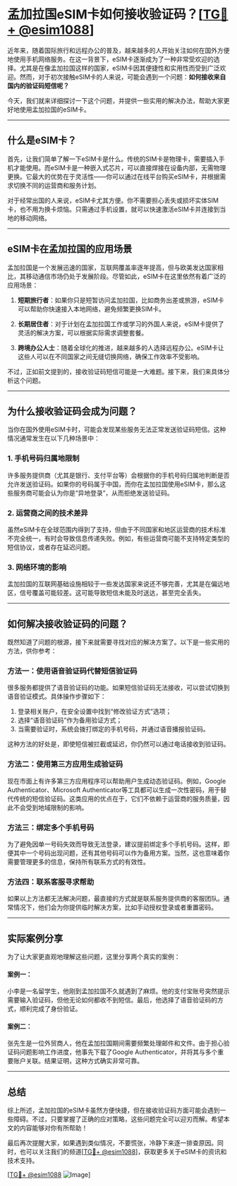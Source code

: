 # 孟加拉国eSIM卡如何接收验证码？[[TG💪+ @esim1088](https://t.me/s/esim1088)]

近年来，随着国际旅行和远程办公的普及，越来越多的人开始关注如何在国外方便地使用手机网络服务。在这一背景下，eSIM卡逐渐成为了一种非常受欢迎的选择。尤其是在像孟加拉国这样的国家，eSIM卡因其便捷性和实用性而受到广泛欢迎。然而，对于初次接触eSIM卡的人来说，可能会遇到一个问题：**如何接收来自国内的验证码短信呢？**

今天，我们就来详细探讨一下这个问题，并提供一些实用的解决办法，帮助大家更好地使用孟加拉国的eSIM卡。

---

## 什么是eSIM卡？

首先，让我们简单了解一下eSIM卡是什么。传统的SIM卡是物理卡，需要插入手机才能使用。而eSIM卡是一种嵌入式芯片，可以直接焊接在设备内部，无需物理更换。它最大的优势在于灵活性——你可以通过在线平台购买eSIM卡，并根据需求切换不同的运营商和服务计划。

对于经常出国的人来说，eSIM卡尤其方便。你不需要担心丢失或损坏实体SIM卡，也不用为换卡烦恼。只需通过手机设置，就可以快速激活eSIM卡并连接到当地的移动网络。

---

## eSIM卡在孟加拉国的应用场景

孟加拉国是一个发展迅速的国家，互联网覆盖率逐年提高，但与欧美发达国家相比，其移动通信市场仍处于发展阶段。尽管如此，eSIM卡在这里依然有着广泛的应用场景：

1. **短期旅行者**：如果你只是短暂访问孟加拉国，比如商务出差或旅游，eSIM卡可以帮助你快速接入本地网络，避免频繁更换SIM卡。
   
2. **长期居住者**：对于计划在孟加拉国工作或学习的外国人来说，eSIM卡提供了灵活的解决方案，可以根据实际需求调整套餐。

3. **跨境办公人士**：随着全球化的推进，越来越多的人选择远程办公。eSIM卡让这些人可以在不同国家之间无缝切换网络，确保工作效率不受影响。

不过，正如前文提到的，接收验证码短信可能是一大难题。接下来，我们来具体分析这个问题。

---

## 为什么接收验证码会成为问题？

当你在国外使用eSIM卡时，可能会发现某些服务无法正常发送验证码短信。这种情况通常发生在以下几种场景中：

### 1. **手机号码归属地限制**
许多服务提供商（尤其是银行、支付平台等）会根据你的手机号码归属地判断是否允许发送验证码。如果你的号码属于中国，而你在孟加拉国使用eSIM卡，那么这些服务商可能会认为你是“异地登录”，从而拒绝发送验证码。

### 2. **运营商之间的技术差异**
虽然eSIM卡在全球范围内得到了支持，但由于不同国家和地区运营商的技术标准不完全统一，有时会导致信息传递失败。例如，有些运营商可能不支持特定类型的短信协议，或者存在延迟问题。

### 3. **网络环境的影响**
孟加拉国的互联网基础设施相较于一些发达国家来说还不够完善，尤其是在偏远地区，信号覆盖可能较差。这可能导致短信未能及时送达，甚至完全丢失。

---

## 如何解决接收验证码的问题？

既然知道了问题的根源，接下来就需要寻找对应的解决方案了。以下是一些实用的方法，供你参考：

### 方法一：使用语音验证码代替短信验证码

很多服务都提供了语音验证码的功能。如果短信验证码无法接收，可以尝试切换到语音验证模式。具体操作步骤如下：

1. 登录相关账户，在安全设置中找到“修改验证方式”选项；
2. 选择“语音验证码”作为备用验证方式；
3. 当需要验证时，系统会拨打绑定的手机号码，并通过语音播报验证码。

这种方法的好处是，即使短信被拦截或延迟，你仍然可以通过电话接收到验证码。

### 方法二：使用第三方应用生成验证码

现在市面上有许多第三方应用程序可以帮助用户生成动态验证码。例如，Google Authenticator、Microsoft Authenticator等工具都可以生成一次性密码，用于替代传统的短信验证码。这类应用的优点在于，它们不依赖于运营商的服务质量，因此不会受到地域限制的影响。

### 方法三：绑定多个手机号码

为了避免因单一号码失效而导致无法登录，建议提前绑定多个手机号码。这样，即便其中一个号码出现问题，还有其他号码可以作为备用方案。当然，这也意味着你需要管理更多的信息，保持所有联系方式的有效性。

### 方法四：联系客服寻求帮助

如果以上方法都无法解决问题，最直接的方式就是联系服务提供商的客服团队。通常情况下，他们会为你提供临时解决方案，比如手动授权登录或者重置密码。

---

## 实际案例分享

为了让大家更直观地理解这些问题，这里分享两个真实的案例：

#### 案例一：
小李是一名留学生，他刚到孟加拉国不久就遇到了麻烦。他的支付宝账号突然提示需要输入验证码，但他无论如何都收不到短信。最后，他选择了语音验证码的方式，顺利完成了身份验证。

#### 案例二：
张先生是一位外贸商人，他在孟加拉国期间需要频繁处理邮件和文件。由于担心验证码问题影响工作进度，他事先下载了Google Authenticator，并将其与多个重要账户关联。结果证明，这种方式确实非常可靠。

---

## 总结

综上所述，孟加拉国的eSIM卡虽然方便快捷，但在接收验证码方面可能会遇到一些障碍。不过，只要掌握了正确的应对策略，这些问题完全可以迎刃而解。希望本文的内容能够对你有所帮助！

最后再次提醒大家，如果遇到类似情况，不要慌张，冷静下来逐一排查原因。同时，也可以关注我们的频道[[TG💪+ @esim1088](https://t.me/s/esim1088)]，获取更多关于eSIM卡的资讯和技术支持。

[[TG💪+ @esim1088](https://t.me/s/esim1088) ![Image](https://i.postimg.cc/4NQfJmqS/Snipaste-2025-05-13-00-14-12.png)]